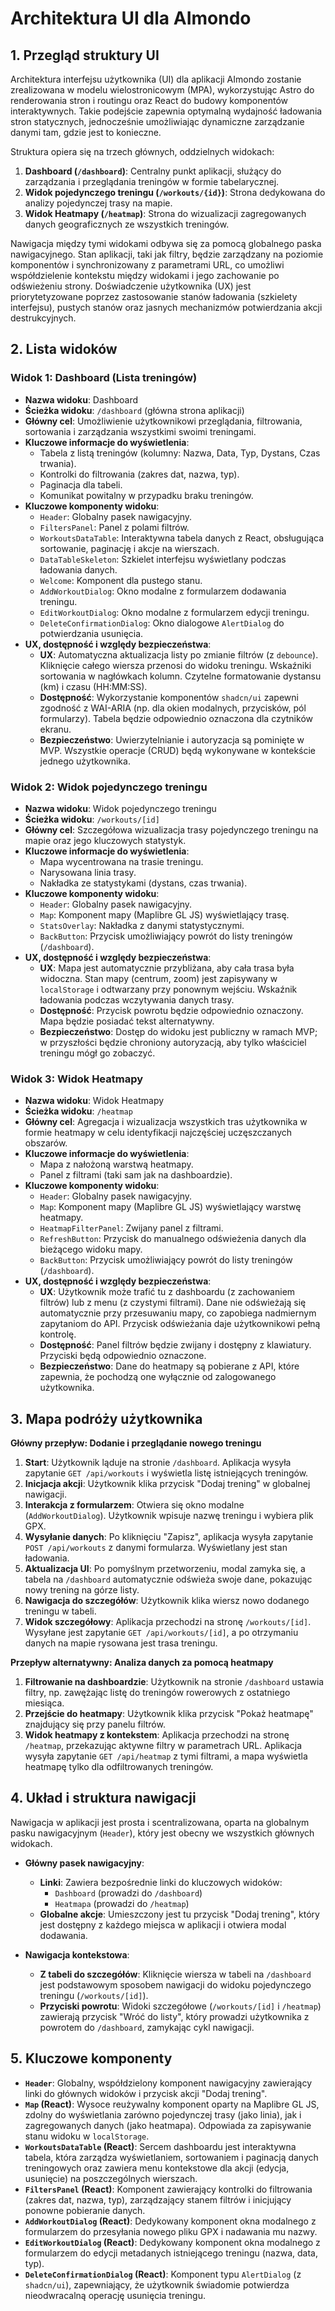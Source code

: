 # Architektura UI dla AImondo

## 1. Przegląd struktury UI

Architektura interfejsu użytkownika (UI) dla aplikacji AImondo zostanie zrealizowana w modelu wielostronicowym (MPA), wykorzystując Astro do renderowania stron i routingu oraz React do budowy komponentów interaktywnych. Takie podejście zapewnia optymalną wydajność ładowania stron statycznych, jednocześnie umożliwiając dynamiczne zarządzanie danymi tam, gdzie jest to konieczne.

Struktura opiera się na trzech głównych, oddzielnych widokach:

1.  **Dashboard (`/dashboard`)**: Centralny punkt aplikacji, służący do zarządzania i przeglądania treningów w formie tabelarycznej.
2.  **Widok pojedynczego treningu (`/workouts/{id}`)**: Strona dedykowana do analizy pojedynczej trasy na mapie.
3.  **Widok Heatmapy (`/heatmap`)**: Strona do wizualizacji zagregowanych danych geograficznych ze wszystkich treningów.

Nawigacja między tymi widokami odbywa się za pomocą globalnego paska nawigacyjnego. Stan aplikacji, taki jak filtry, będzie zarządzany na poziomie komponentów i synchronizowany z parametrami URL, co umożliwi współdzielenie kontekstu między widokami i jego zachowanie po odświeżeniu strony. Doświadczenie użytkownika (UX) jest priorytetyzowane poprzez zastosowanie stanów ładowania (szkielety interfejsu), pustych stanów oraz jasnych mechanizmów potwierdzania akcji destrukcyjnych.

## 2. Lista widoków

### Widok 1: Dashboard (Lista treningów)

- **Nazwa widoku**: Dashboard
- **Ścieżka widoku**: `/dashboard` (główna strona aplikacji)
- **Główny cel**: Umożliwienie użytkownikowi przeglądania, filtrowania, sortowania i zarządzania wszystkimi swoimi treningami.
- **Kluczowe informacje do wyświetlenia**:
  - Tabela z listą treningów (kolumny: Nazwa, Data, Typ, Dystans, Czas trwania).
  - Kontrolki do filtrowania (zakres dat, nazwa, typ).
  - Paginacja dla tabeli.
  - Komunikat powitalny w przypadku braku treningów.
- **Kluczowe komponenty widoku**:
  - `Header`: Globalny pasek nawigacyjny.
  - `FiltersPanel`: Panel z polami filtrów.
  - `WorkoutsDataTable`: Interaktywna tabela danych z React, obsługująca sortowanie, paginację i akcje na wierszach.
  - `DataTableSkeleton`: Szkielet interfejsu wyświetlany podczas ładowania danych.
  - `Welcome`: Komponent dla pustego stanu.
  - `AddWorkoutDialog`: Okno modalne z formularzem dodawania treningu.
  - `EditWorkoutDialog`: Okno modalne z formularzem edycji treningu.
  - `DeleteConfirmationDialog`: Okno dialogowe `AlertDialog` do potwierdzania usunięcia.
- **UX, dostępność i względy bezpieczeństwa**:
  - **UX**: Automatyczna aktualizacja listy po zmianie filtrów (z `debounce`). Kliknięcie całego wiersza przenosi do widoku treningu. Wskaźniki sortowania w nagłówkach kolumn. Czytelne formatowanie dystansu (km) i czasu (HH:MM:SS).
  - **Dostępność**: Wykorzystanie komponentów `shadcn/ui` zapewni zgodność z WAI-ARIA (np. dla okien modalnych, przycisków, pól formularzy). Tabela będzie odpowiednio oznaczona dla czytników ekranu.
  - **Bezpieczeństwo**: Uwierzytelnianie i autoryzacja są pominięte w MVP. Wszystkie operacje (CRUD) będą wykonywane w kontekście jednego użytkownika.

### Widok 2: Widok pojedynczego treningu

- **Nazwa widoku**: Widok pojedynczego treningu
- **Ścieżka widoku**: `/workouts/[id]`
- **Główny cel**: Szczegółowa wizualizacja trasy pojedynczego treningu na mapie oraz jego kluczowych statystyk.
- **Kluczowe informacje do wyświetlenia**:
  - Mapa wycentrowana na trasie treningu.
  - Narysowana linia trasy.
  - Nakładka ze statystykami (dystans, czas trwania).
- **Kluczowe komponenty widoku**:
  - `Header`: Globalny pasek nawigacyjny.
  - `Map`: Komponent mapy (Maplibre GL JS) wyświetlający trasę.
  - `StatsOverlay`: Nakładka z danymi statystycznymi.
  - `BackButton`: Przycisk umożliwiający powrót do listy treningów (`/dashboard`).
- **UX, dostępność i względy bezpieczeństwa**:
  - **UX**: Mapa jest automatycznie przybliżana, aby cała trasa była widoczna. Stan mapy (centrum, zoom) jest zapisywany w `localStorage` i odtwarzany przy ponownym wejściu. Wskaźnik ładowania podczas wczytywania danych trasy.
  - **Dostępność**: Przycisk powrotu będzie odpowiednio oznaczony. Mapa będzie posiadać tekst alternatywny.
  - **Bezpieczeństwo**: Dostęp do widoku jest publiczny w ramach MVP; w przyszłości będzie chroniony autoryzacją, aby tylko właściciel treningu mógł go zobaczyć.

### Widok 3: Widok Heatmapy

- **Nazwa widoku**: Widok Heatmapy
- **Ścieżka widoku**: `/heatmap`
- **Główny cel**: Agregacja i wizualizacja wszystkich tras użytkownika w formie heatmapy w celu identyfikacji najczęściej uczęszczanych obszarów.
- **Kluczowe informacje do wyświetlenia**:
  - Mapa z nałożoną warstwą heatmapy.
  - Panel z filtrami (taki sam jak na dashboardzie).
- **Kluczowe komponenty widoku**:
  - `Header`: Globalny pasek nawigacyjny.
  - `Map`: Komponent mapy (Maplibre GL JS) wyświetlający warstwę heatmapy.
  - `HeatmapFilterPanel`: Zwijany panel z filtrami.
  - `RefreshButton`: Przycisk do manualnego odświeżenia danych dla bieżącego widoku mapy.
  - `BackButton`: Przycisk umożliwiający powrót do listy treningów (`/dashboard`).
- **UX, dostępność i względy bezpieczeństwa**:
  - **UX**: Użytkownik może trafić tu z dashboardu (z zachowaniem filtrów) lub z menu (z czystymi filtrami). Dane nie odświeżają się automatycznie przy przesuwaniu mapy, co zapobiega nadmiernym zapytaniom do API. Przycisk odświeżania daje użytkownikowi pełną kontrolę.
  - **Dostępność**: Panel filtrów będzie zwijany i dostępny z klawiatury. Przyciski będą odpowiednio oznaczone.
  - **Bezpieczeństwo**: Dane do heatmapy są pobierane z API, które zapewnia, że pochodzą one wyłącznie od zalogowanego użytkownika.

## 3. Mapa podróży użytkownika

**Główny przepływ: Dodanie i przeglądanie nowego treningu**

1.  **Start**: Użytkownik ląduje na stronie `/dashboard`. Aplikacja wysyła zapytanie `GET /api/workouts` i wyświetla listę istniejących treningów.
2.  **Inicjacja akcji**: Użytkownik klika przycisk "Dodaj trening" w globalnej nawigacji.
3.  **Interakcja z formularzem**: Otwiera się okno modalne (`AddWorkoutDialog`). Użytkownik wpisuje nazwę treningu i wybiera plik GPX.
4.  **Wysyłanie danych**: Po kliknięciu "Zapisz", aplikacja wysyła zapytanie `POST /api/workouts` z danymi formularza. Wyświetlany jest stan ładowania.
5.  **Aktualizacja UI**: Po pomyślnym przetworzeniu, modal zamyka się, a tabela na `/dashboard` automatycznie odświeża swoje dane, pokazując nowy trening na górze listy.
6.  **Nawigacja do szczegółów**: Użytkownik klika wiersz nowo dodanego treningu w tabeli.
7.  **Widok szczegółowy**: Aplikacja przechodzi na stronę `/workouts/[id]`. Wysyłane jest zapytanie `GET /api/workouts/[id]`, a po otrzymaniu danych na mapie rysowana jest trasa treningu.

**Przepływ alternatywny: Analiza danych za pomocą heatmapy**

1.  **Filtrowanie na dashboardzie**: Użytkownik na stronie `/dashboard` ustawia filtry, np. zawężając listę do treningów rowerowych z ostatniego miesiąca.
2.  **Przejście do heatmapy**: Użytkownik klika przycisk "Pokaż heatmapę" znajdujący się przy panelu filtrów.
3.  **Widok heatmapy z kontekstem**: Aplikacja przechodzi na stronę `/heatmap`, przekazując aktywne filtry w parametrach URL. Aplikacja wysyła zapytanie `GET /api/heatmap` z tymi filtrami, a mapa wyświetla heatmapę tylko dla odfiltrowanych treningów.

## 4. Układ i struktura nawigacji

Nawigacja w aplikacji jest prosta i scentralizowana, oparta na globalnym pasku nawigacyjnym (`Header`), który jest obecny we wszystkich głównych widokach.

- **Główny pasek nawigacyjny**:
  - **Linki**: Zawiera bezpośrednie linki do kluczowych widoków:
    - `Dashboard` (prowadzi do `/dashboard`)
    - `Heatmapa` (prowadzi do `/heatmap`)
  - **Globalne akcje**: Umieszczony jest tu przycisk "Dodaj trening", który jest dostępny z każdego miejsca w aplikacji i otwiera modal dodawania.

- **Nawigacja kontekstowa**:
  - **Z tabeli do szczegółów**: Kliknięcie wiersza w tabeli na `/dashboard` jest podstawowym sposobem nawigacji do widoku pojedynczego treningu (`/workouts/[id]`).
  - **Przyciski powrotu**: Widoki szczegółowe (`/workouts/[id]` i `/heatmap`) zawierają przycisk "Wróć do listy", który prowadzi użytkownika z powrotem do `/dashboard`, zamykając cykl nawigacji.

## 5. Kluczowe komponenty

- **`Header`**: Globalny, współdzielony komponent nawigacyjny zawierający linki do głównych widoków i przycisk akcji "Dodaj trening".
- **`Map` (React)**: Wysoce reużywalny komponent oparty na Maplibre GL JS, zdolny do wyświetlania zarówno pojedynczej trasy (jako linia), jak i zagregowanych danych (jako heatmapa). Odpowiada za zapisywanie stanu widoku w `localStorage`.
- **`WorkoutsDataTable` (React)**: Sercem dashboardu jest interaktywna tabela, która zarządza wyświetlaniem, sortowaniem i paginacją danych treningowych oraz zawiera menu kontekstowe dla akcji (edycja, usunięcie) na poszczególnych wierszach.
- **`FiltersPanel` (React)**: Komponent zawierający kontrolki do filtrowania (zakres dat, nazwa, typ), zarządzający stanem filtrów i inicjujący ponowne pobieranie danych.
- **`AddWorkoutDialog` (React)**: Dedykowany komponent okna modalnego z formularzem do przesyłania nowego pliku GPX i nadawania mu nazwy.
- **`EditWorkoutDialog` (React)**: Dedykowany komponent okna modalnego z formularzem do edycji metadanych istniejącego treningu (nazwa, data, typ).
- **`DeleteConfirmationDialog` (React)**: Komponent typu `AlertDialog` (z `shadcn/ui`), zapewniający, że użytkownik świadomie potwierdza nieodwracalną operację usunięcia treningu.
